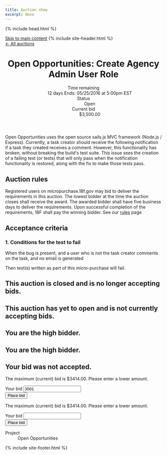 ```yaml
---
title: Auction show
excerpt: None
---
```


{% include head.html %}
<body class="no-js layout-auctions-show">
  <a class="a-skip-to-main" href="#main">Skip to main content</a>
  {% include site-header.html %}
  <nav class="breadcrumbs">
    <div class="wrapper">
      <a href="/">&larr; All auctions</a>
    </div>
  </nav>
  <main class="auction h-entry" role="main" id="main">
    <div class="wrapper">
      <header class="auction-header">
        <h1 class="p-name">
          Open Opportunities: Create Agency Admin User Role
        </h1>
        <dl>
          <dt class="auction-time-remaining">Time remaining</dt>
          <dd class="auction-time-remaining">
            12 days
            <span class="auction-time-left-alternate">Ends: 05/25/2016 at 5:00pm EST</span>
          </dd>
          <dt class="auction-status">Status</dt>
          <dd class="auction-status auction-status-open"><span>Open</span></dd>
          <dt class="auction-current-bid">Current bid</dt>
          <dd class="auction-current-bid">
            $3,500.00
          </dd>
        </dl>
      </header>
      <div class="page">
        <p class="issue-description p-summary">Open Opportunities uses the open source sails.js MVC framework (Node.js / Express). Currently, a task creator should receive the following notification if a task they created receives a comment. However, this functionality has broken, without breaking the build's test suite. This issue sees the creation of a failing test (or tests) that will only pass when the notification functionality is restored, along with the fix to make those tests pass.</p>
        <h2>Auction rules</h2>
        <p>Registered users on micropurchase.18f.gov may bid to deliver the requirements in this auction. The lowest bidder at the time the auction closes shall receive the award. The awarded bidder shall have five business days to deliver the requirements. Upon successful completion of the requirements, 18F shall pay the winning bidder. See our <a href="https://micropurchase.18f.gov/faq">rules</a> page</p>
        <h2>Acceptance criteria</h2>
        <h3>1. Conditions for the test to fail</h3>
        <p>When the bug is present, and a user who is not the task creator comments on the task, and no email is generated</p>
        <p>Then test(s) written as part of this micro-purchase will fail.</p>        
      </div>
      <footer class="auction-footer">
        <section class="auction-place-bid auction-place-bid-closed">
          <h1>This auction is closed and is no longer accepting bids.</h1>
        </section>
        <section class="auction-place-bid auction-place-bid-preview">
          <h1>This auction has yet to open and is not currently accepting bids.</h1>
        </section>
        <section class="auction-place-bid auction-place-bid-high-bid">
          <h1>You are the high bidder.</h1>
        </section>
        <section class="auction-place-bid is-loading">
          <h1>You are the high bidder.</h1>
        </section>
        <section class="auction-place-bid auction-place-bid has-errors">
          <h1>Your bid was not accepted.</h1>
          <p>The maximum (current) bid is $3414.00. Please enter a lower amount.</p>
          <form>
            <div class="field has-error"> 
              <label>
                <span class="label-text">Your bid</span>
                <input type="number" value="3501"></input>
              </label>
            </div>
            <button>Place bid</button>
          </form>
        </section>
        <section class="auction-place-bid">
          <p>The maximum (current) bid is $3414.00. Please enter a lower amount.</p>
          <form>
            <div class="field"> 
              <label>
                <span class="label-text">Your bid</span>
                <input type="number"></input>
              </label>
            </div>
            <button>Place bid</button>
          </form>
        </section>
        <dl>
          <dt class="auction-project">Project</dt>
          <dd class="auction-project"><a href=""></a>Open Opportunities</dd>
        </dl>
      </footer>
    </div>
  </main>
  {% include site-footer.html %}
</body>